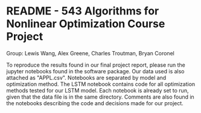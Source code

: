 # README - 543 Algorithms for Nonlinear Optimization Course Project
Group: Lewis Wang, Alex Greene, Charles Troutman, Bryan Coronel

To reproduce the results found in our final project report, please run the jupyter notebooks found in the software package. Our data used is also attached as "APPL.csv". Notebooks are separated by model and optimization method. The LSTM notebook contains code for all optimization methods tested for our LSTM model. Each notebook is already set to run, given that the data file is in the same directory. Comments are also found in the notebooks describing the code and decisions made for our project.